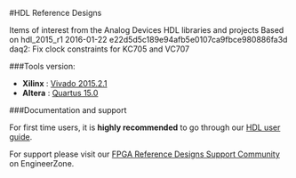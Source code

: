 #HDL Reference Designs

Items of interest from the Analog Devices HDL libraries and projects
Based on hdl_2015_r1 2016-01-22 e22d5d5c189e94afb5e0107ca9fbce980886fa3d daq2: Fix clock constraints for KC705 and VC707

###Tools version:
- **Xilinx** : [Vivado 2015.2.1]
- **Altera** : [Quartus 15.0]

###Documentation and support

For first time users, it is **highly recommended** to go through our [HDL user guide].

For support please visit our [FPGA Reference Designs Support Community] on EngineerZone.

[Vivado 2015.2.1]:http://www.xilinx.com/content/xilinx/en/downloadNav/vivado-design-tools/2015-2.html
[Quartus 15.0]:http://dl.altera.com/15.0/?edition=subscription
[HDL user guide]:http://wiki.analog.com/resources/fpga/docs/hdl
[FPGA Reference Designs Support Community]:http://ez.analog.com/community/fpga
